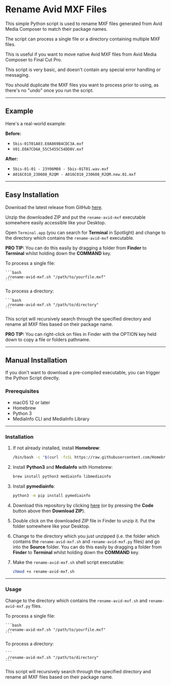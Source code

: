 # Rename Avid MXF Files

This simple Python script is used to rename MXF files generated from Avid Media Composer to match their package names.

The script can process a single file or a directory containing multiple MXF files.

This is useful if you want to move native Avid MXF files from Avid Media Composer to Final Cut Pro.

This script is very basic, and doesn't contain any special error handling or messaging.

You should duplicate the MXF files you want to process prior to using, as there's no "undo" once you run the script.

---

## Example

Here's a real-world example:

**Before:**

- `5bis-01T01A03.E0A869B4CDC3A.mxf`
- `V01.E0A7CD6A_55C5455C54DD8V.mxf`

**After:**

- `5bis-01-01 - 23Y06M08 - 5bis-01T01.wav.mxf`
- `A016C010_230608_R2QM - A016C010_230608_R2QM.new.01.mxf`

---

## Easy Installation

Download the latest release from GitHub [here](https://github.com/CommandPost/RenameAvidMXFFiles/releases/latest).

Unzip the downloaded ZIP and put the `rename-avid-mxf` executable somewhere easily accessible like your Desktop.

Open `Terminal.app` (you can search for **Terminal** in Spotlight) and change to the directory which contains the `rename-avid-mxf` executable.

**PRO TIP:** You can do this easily by dragging a folder from **Finder** to **Terminal** whilst holding down the **COMMAND** key.

To process a single file:

    ```bash
    ./rename-avid-mxf.sh "/path/to/yourfile.mxf"
    ```

To process a directory:

    ```bash
    ./rename-avid-mxf.sh "/path/to/directory"
    ```

This script will recursively search through the specified directory and rename all MXF files based on their package name.

**PRO TIP:** You can right-click on files in Finder with the OPTION key held down to copy a file or folders pathname.

---

## Manual Installation

If you don't want to download a pre-compiled executable, you can trigger the Python Script directly.

### Prerequisites

- macOS 12 or later
- Homebrew
- Python 3
- MediaInfo CLI and MediaInfo Library

---

### Installation

1. If not already installed, install **Homebrew**:

    ```bash
    /bin/bash -c "$(curl -fsSL https://raw.githubusercontent.com/Homebrew/install/HEAD/install.sh)"
    ```

2. Install **Python3** and **MediaInfo** with Homebrew:

    ```bash
    brew install python3 mediainfo libmediainfo
    ```

3. Install **pymediainfo**:

    ```bash
    python3 -m pip install pymediainfo
    ```

4. Download this repository by clicking [here](https://github.com/CommandPost/RenameAvidMXFFiles/archive/refs/heads/main.zip) (or by pressing the **Code** button above then **Download ZIP**).

5. Double click on the downloaded ZIP file in Finder to unzip it. Put the folder somewhere like your Desktop.

6. Change to the directory which you just unzipped (i.e. the folder which contains the `rename-avid-mxf.sh` and `rename-avid-mxf.py` files) and go into the **Source** folder. You can do this easily by dragging a folder from **Finder** to **Terminal** whilst holding down the **COMMAND** key.

7. Make the `rename-avid-mxf.sh` shell script executable:

    ```bash
    chmod +x rename-avid-mxf.sh
    ```

---

### Usage

Change to the directory which contains the `rename-avid-mxf.sh` and `rename-avid-mxf.py` files.

To process a single file:

    ```bash
    ./rename-avid-mxf.sh "/path/to/yourfile.mxf"
    ```

To process a directory:

    ```
    ./rename-avid-mxf.sh "/path/to/directory"
    ```

This script will recursively search through the specified directory and rename all MXF files based on their package name.